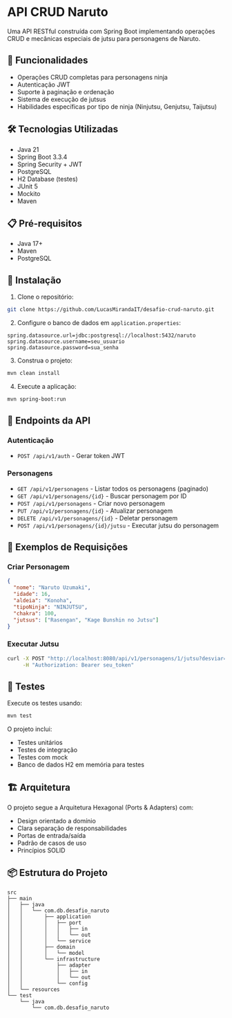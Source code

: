 # API CRUD Naruto

Uma API RESTful construída com Spring Boot implementando operações CRUD e mecânicas especiais de jutsu para personagens de Naruto.

## 🚀 Funcionalidades

- Operações CRUD completas para personagens ninja
- Autenticação JWT
- Suporte à paginação e ordenação
- Sistema de execução de jutsus
- Habilidades específicas por tipo de ninja (Ninjutsu, Genjutsu, Taijutsu)

## 🛠 Tecnologias Utilizadas

- Java 21
- Spring Boot 3.3.4
- Spring Security + JWT
- PostgreSQL
- H2 Database (testes)
- JUnit 5
- Mockito
- Maven

## 📋 Pré-requisitos

- Java 17+
- Maven
- PostgreSQL

## 🔧 Instalação

1. Clone o repositório:

```bash
git clone https://github.com/LucasMirandaIT/desafio-crud-naruto.git
```

2. Configure o banco de dados em `application.properties`:

```properties
spring.datasource.url=jdbc:postgresql://localhost:5432/naruto
spring.datasource.username=seu_usuario
spring.datasource.password=sua_senha
```

3. Construa o projeto:

```bash
mvn clean install
```

4. Execute a aplicação:

```bash
mvn spring-boot:run
```

## 🎯 Endpoints da API

### Autenticação

- `POST /api/v1/auth` - Gerar token JWT

### Personagens

- `GET /api/v1/personagens` - Listar todos os personagens (paginado)
- `GET /api/v1/personagens/{id}` - Buscar personagem por ID
- `POST /api/v1/personagens` - Criar novo personagem
- `PUT /api/v1/personagens/{id}` - Atualizar personagem
- `DELETE /api/v1/personagens/{id}` - Deletar personagem
- `POST /api/v1/personagens/{id}/jutsu` - Executar jutsu do personagem

## 📝 Exemplos de Requisições

### Criar Personagem

```json
{
  "nome": "Naruto Uzumaki",
  "idade": 16,
  "aldeia": "Konoha",
  "tipoNinja": "NINJUTSU",
  "chakra": 100,
  "jutsus": ["Rasengan", "Kage Bunshin no Jutsu"]
}
```

### Executar Jutsu

```bash
curl -X POST "http://localhost:8080/api/v1/personagens/1/jutsu?desviar=false" \
     -H "Authorization: Bearer seu_token"
```

## 🧪 Testes

Execute os testes usando:

```bash
mvn test
```

O projeto inclui:

- Testes unitários
- Testes de integração
- Testes com mock
- Banco de dados H2 em memória para testes

## 🏗 Arquitetura

O projeto segue a Arquitetura Hexagonal (Ports & Adapters) com:

- Design orientado a domínio
- Clara separação de responsabilidades
- Portas de entrada/saída
- Padrão de casos de uso
- Princípios SOLID

## 📦 Estrutura do Projeto

```
src
├── main
│   ├── java
│   │   └── com.db.desafio_naruto
│   │       ├── application
│   │       │   ├── port
│   │       │   │   ├── in
│   │       │   │   └── out
│   │       │   └── service
│   │       ├── domain
│   │       │   └── model
│   │       └── infrastructure
│   │           ├── adapter
│   │           │   ├── in
│   │           │   └── out
│   │           └── config
│   └── resources
└── test
    └── java
        └── com.db.desafio_naruto
```

